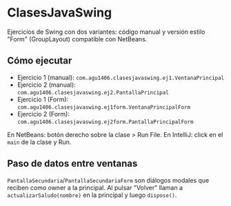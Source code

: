 # ClasesJavaSwing

Ejercicios de Swing con dos variantes: código manual y versión estilo "Form" (GroupLayout) compatible con NetBeans.

## Cómo ejecutar

- Ejercicio 1 (manual): `com.agu1406.clasesjavaswing.ej1.VentanaPrincipal`
- Ejercicio 2 (manual): `com.agu1406.clasesjavaswing.ej2.PantallaPrincipal`
- Ejercicio 1 (Form): `com.agu1406.clasesjavaswing.ej1form.VentanaPrincipalForm`
- Ejercicio 2 (Form): `com.agu1406.clasesjavaswing.ej2form.PantallaPrincipalForm`

En NetBeans: botón derecho sobre la clase > Run File. En IntelliJ: click en el `main` de la clase y Run.

## Paso de datos entre ventanas

`PantallaSecundaria`/`PantallaSecundariaForm` son diálogos modales que reciben como owner a la principal. Al pulsar "Volver" llaman a `actualizarSaludo(nombre)` en la principal y luego `dispose()`.


